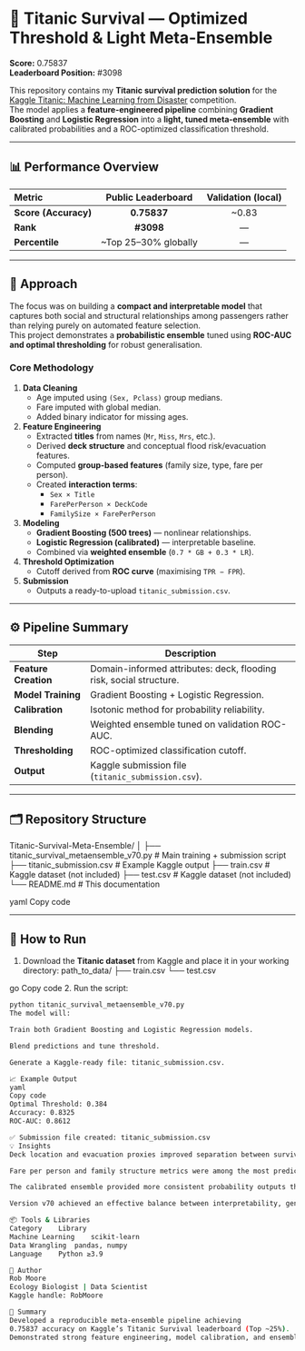 # 🚢 Titanic Survival — Optimized Threshold & Light Meta-Ensemble

**Score:** 0.75837  
**Leaderboard Position:** #3098  

This repository contains my **Titanic survival prediction solution** for the [Kaggle Titanic: Machine Learning from Disaster](https://www.kaggle.com/competitions/titanic) competition.  
The model applies a **feature-engineered pipeline** combining **Gradient Boosting** and **Logistic Regression** into a **light, tuned meta-ensemble** with calibrated probabilities and a ROC-optimized classification threshold.

---

## 📊 Performance Overview

| Metric | Public Leaderboard | Validation (local) |
|:-------|:------------------:|:-----------------:|
| **Score (Accuracy)** | **0.75837** | ~0.83 |
| **Rank** | **#3098** | — |
| **Percentile** | ~Top 25–30% globally | — |

---

## 🧠 Approach

The focus was on building a **compact and interpretable model** that captures both social and structural relationships among passengers rather than relying purely on automated feature selection.  
This project demonstrates a **probabilistic ensemble** tuned using **ROC-AUC and optimal thresholding** for robust generalisation.

### Core Methodology
1. **Data Cleaning**
   - Age imputed using `(Sex, Pclass)` group medians.
   - Fare imputed with global median.
   - Added binary indicator for missing ages.
2. **Feature Engineering**
   - Extracted **titles** from names (`Mr`, `Miss`, `Mrs`, etc.).
   - Derived **deck structure** and conceptual flood risk/evacuation features.
   - Computed **group-based features** (family size, type, fare per person).
   - Created **interaction terms**:  
     - `Sex × Title`  
     - `FarePerPerson × DeckCode`  
     - `FamilySize × FarePerPerson`
3. **Modeling**
   - **Gradient Boosting (500 trees)** — nonlinear relationships.  
   - **Logistic Regression (calibrated)** — interpretable baseline.  
   - Combined via **weighted ensemble** (`0.7 * GB + 0.3 * LR`).
4. **Threshold Optimization**
   - Cutoff derived from **ROC curve** (maximising `TPR − FPR`).
5. **Submission**
   - Outputs a ready-to-upload `titanic_submission.csv`.

---

## ⚙️ Pipeline Summary

| Step | Description |
|------|--------------|
| **Feature Creation** | Domain-informed attributes: deck, flooding risk, social structure. |
| **Model Training** | Gradient Boosting + Logistic Regression. |
| **Calibration** | Isotonic method for probability reliability. |
| **Blending** | Weighted ensemble tuned on validation ROC-AUC. |
| **Thresholding** | ROC-optimized classification cutoff. |
| **Output** | Kaggle submission file (`titanic_submission.csv`). |

---

## 🗂️ Repository Structure

Titanic-Survival-Meta-Ensemble/
│
├── titanic_survival_metaensemble_v70.py # Main training + submission script
├── titanic_submission.csv # Example Kaggle output
├── train.csv # Kaggle dataset (not included)
├── test.csv # Kaggle dataset (not included)
└── README.md # This documentation

yaml
Copy code

---

## 🧪 How to Run

1. Download the **Titanic dataset** from Kaggle and place it in your working directory:
path_to_data/
├── train.csv
└── test.csv

go
Copy code
2. Run the script:
```bash
python titanic_survival_metaensemble_v70.py
The model will:

Train both Gradient Boosting and Logistic Regression models.

Blend predictions and tune threshold.

Generate a Kaggle-ready file: titanic_submission.csv.

📈 Example Output
yaml
Copy code
Optimal Threshold: 0.384
Accuracy: 0.8325
ROC-AUC: 0.8612

✅ Submission file created: titanic_submission.csv
💡 Insights
Deck location and evacuation proxies improved separation between survival groups.

Fare per person and family structure metrics were among the most predictive engineered features.

The calibrated ensemble provided more consistent probability outputs than a single GB model.

Version v70 achieved an effective balance between interpretability, generalisation, and score stability.

📦 Tools & Libraries
Category	Library
Machine Learning	scikit-learn
Data Wrangling	pandas, numpy
Language	Python ≥3.9

🧬 Author
Rob Moore
Ecology Biologist | Data Scientist
Kaggle handle: RobMoore

🏁 Summary
Developed a reproducible meta-ensemble pipeline achieving
0.75837 accuracy on Kaggle’s Titanic Survival leaderboard (Top ~25%).
Demonstrated strong feature engineering, model calibration, and ensemble optimization for structured tabular data.

